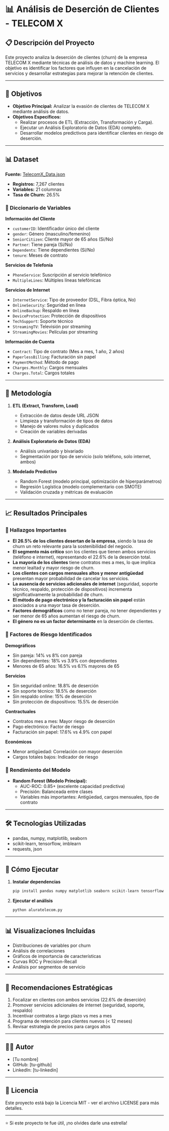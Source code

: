 # 📊 Análisis de Deserción de Clientes - TELECOM X

## 📋 Descripción del Proyecto

Este proyecto analiza la deserción de clientes (churn) de la empresa TELECOM X mediante técnicas de análisis de datos y machine learning. El objetivo es identificar los factores que influyen en la cancelación de servicios y desarrollar estrategias para mejorar la retención de clientes.

---

## 🎯 Objetivos

- **Objetivo Principal:** Analizar la evasión de clientes de TELECOM X mediante análisis de datos.
- **Objetivos Específicos:**
    - Realizar procesos de ETL (Extracción, Transformación y Carga).
    - Ejecutar un Análisis Exploratorio de Datos (EDA) completo.
    - Desarrollar modelos predictivos para identificar clientes en riesgo de deserción.

---

## 📊 Dataset

**Fuente:** [TelecomX_Data.json](https://raw.githubusercontent.com/alura-cursos/challenge2-data-science-LATAM/main/TelecomX_Data.json)

- **Registros:** 7,267 clientes
- **Variables:** 21 columnas
- **Tasa de Churn:** 26.5%

### 📝 Diccionario de Variables

**Información del Cliente**
- `customerID`: Identificador único del cliente
- `gender`: Género (masculino/femenino)
- `SeniorCitizen`: Cliente mayor de 65 años (Sí/No)
- `Partner`: Tiene pareja (Sí/No)
- `Dependents`: Tiene dependientes (Sí/No)
- `tenure`: Meses de contrato

**Servicios de Telefonía**
- `PhoneService`: Suscripción al servicio telefónico
- `MultipleLines`: Múltiples líneas telefónicas

**Servicios de Internet**
- `InternetService`: Tipo de proveedor (DSL, Fibra óptica, No)
- `OnlineSecurity`: Seguridad en línea
- `OnlineBackup`: Respaldo en línea
- `DeviceProtection`: Protección de dispositivos
- `TechSupport`: Soporte técnico
- `StreamingTV`: Televisión por streaming
- `StreamingMovies`: Películas por streaming

**Información de Cuenta**
- `Contract`: Tipo de contrato (Mes a mes, 1 año, 2 años)
- `PaperlessBilling`: Facturación sin papel
- `PaymentMethod`: Método de pago
- `Charges.Monthly`: Cargos mensuales
- `Charges.Total`: Cargos totales

---

## 🔧 Metodología

1. **ETL (Extract, Transform, Load)**
    - Extracción de datos desde URL JSON
    - Limpieza y transformación de tipos de datos
    - Manejo de valores nulos y duplicados
    - Creación de variables derivadas

2. **Análisis Exploratorio de Datos (EDA)**
    - Análisis univariado y bivariado
    - Segmentación por tipo de servicio (solo teléfono, solo internet, ambos)

3. **Modelado Predictivo**
    - Random Forest (modelo principal, optimización de hiperparámetros)
    - Regresión Logística (modelo complementario con SMOTE)
    - Validación cruzada y métricas de evaluación

---

## 📈 Resultados Principales

### 🎯 Hallazgos Importantes

- **El 26.5% de los clientes desertan de la empresa**, siendo la tasa de churn un reto relevante para la sostenibilidad del negocio.
- **El segmento más crítico** son los clientes que tienen ambos servicios (teléfono e internet), representando el 22.6% de la deserción total.
- **La mayoría de los clientes** tiene contratos mes a mes, lo que implica menor lealtad y mayor riesgo de churn.
- **Los clientes con cargos mensuales altos y menor antigüedad** presentan mayor probabilidad de cancelar los servicios.
- **La ausencia de servicios adicionales de internet** (seguridad, soporte técnico, respaldo, protección de dispositivos) incrementa significativamente la probabilidad de churn.
- **El método de pago electrónico y la facturación sin papel** están asociados a una mayor tasa de deserción.
- **Factores demográficos** como no tener pareja, no tener dependientes y ser menor de 65 años aumentan el riesgo de churn.
- **El género no es un factor determinante** en la deserción de clientes.

### 🎯 Factores de Riesgo Identificados

**Demográficos**
- Sin pareja: 14% vs 8% con pareja
- Sin dependientes: 18% vs 3.9% con dependientes
- Menores de 65 años: 16.5% vs 6.1% mayores de 65

**Servicios**
- Sin seguridad online: 18.8% de deserción
- Sin soporte técnico: 18.5% de deserción
- Sin respaldo online: 15% de deserción
- Sin protección de dispositivos: 15.5% de deserción

**Contractuales**
- Contratos mes a mes: Mayor riesgo de deserción
- Pago electrónico: Factor de riesgo
- Facturación sin papel: 17.6% vs 4.9% con papel

**Económicos**
- Menor antigüedad: Correlación con mayor deserción
- Cargos totales bajos: Indicador de riesgo

### 🤖 Rendimiento del Modelo

- **Random Forest (Modelo Principal):**
    - AUC-ROC: 0.85+ (excelente capacidad predictiva)
    - Precisión: Balanceada entre clases
    - Variables más importantes: Antigüedad, cargos mensuales, tipo de contrato

---

## 🛠️ Tecnologías Utilizadas

- pandas, numpy, matplotlib, seaborn
- scikit-learn, tensorflow, imblearn
- requests, json

---

## 🚀 Cómo Ejecutar

1. **Instalar dependencias**
    ```bash
    pip install pandas numpy matplotlib seaborn scikit-learn tensorflow imblearn requests
    ```

2. **Ejecutar el análisis**
    ```bash
    python aluratelecom.py
    ```

---

## 📊 Visualizaciones Incluidas

- Distribuciones de variables por churn
- Análisis de correlaciones
- Gráficos de importancia de características
- Curvas ROC y Precision-Recall
- Análisis por segmentos de servicio

---

## 🎯 Recomendaciones Estratégicas

1. Focalizar en clientes con ambos servicios (22.6% de deserción)
2. Promover servicios adicionales de internet (seguridad, soporte, respaldo)
3. Incentivar contratos a largo plazo vs mes a mes
4. Programa de retención para clientes nuevos (< 12 meses)
5. Revisar estrategia de precios para cargos altos

---

## 👨‍💻 Autor

- [Tu nombre]
- GitHub: [tu-github]
- LinkedIn: [tu-linkedin]

---

## 📄 Licencia

Este proyecto está bajo la Licencia MIT - ver el archivo LICENSE para más detalles.

---

⭐ Si este proyecto te fue útil, ¡no olvides darle una estrella!
